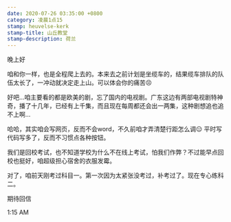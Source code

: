 ```yaml
---
date: 2020-07-26 03:35:00 +0800
category: 凌晨1点15
stamp: heuvelse-kerk
stamp-title: 山丘教堂
stamp-description: 荷兰
---
```


<p>
晚上好

咱和你一样，也是全程爬上去的。本来去之前计划是坐缆车的，结果缆车排队的队伍太长了，一冲动就决定走上山。可以体会你的痛苦😣

好吧…咱主要看的都是欧美的剧，忘了国内的电视剧。广东这边有两部电视剧特神奇，播了十几年，已经有上千集，而且现在每周都还会出一两集，这种剧想追也追不上啊…

哈哈，其实咱会写网页，反而不会word，不久前咱才弄清楚行距怎么调😑 平时写代码写多了，反而不习惯点各种按钮。

我们是回校考试，也不知道学校为什么不在线上考试，怕我们作弊？不过能早点回校也挺好，咱超级担心宿舍的衣服发霉。

对了，咱前天刚考过科目一。第一次因为太紧张没考过，补考过了。现在专心练科二。

期待回信

1:15 AM

</p>